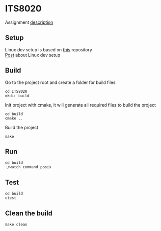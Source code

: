 # ITS8020
Assignment [description](https://gitlab.cs.ttu.ee/henvas/its8020-materials/-/tree/master/assignment/watch)  

## Setup
Linux dev setup is based on [this](https://github.com/maliksahil/docker-ubuntu-sahil) repository  
[Post](https://www.codemag.com/article/1811021/Docker-for-Developers) about Linux dev setup  


## Build
Go to the project root and create a folder for build files
```
cd ITS8020
mkdir build
```

Init project with cmake, it will generate all required files to build the project
```
cd build
cmake ..
```
Build the project
```
make
```

## Run
```
cd build
./watch_command_posix
```

## Test
```
cd build
ctest
```

## Clean the build
```
make clean
```

